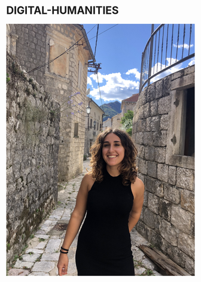 # DIGITAL-HUMANITIES
![Perast, Montenegro](https://github.com/gonzipppp/DIGITAL-HUMANITIES/blob/main/IMG-2056.jpg)
